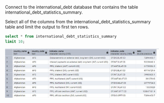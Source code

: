 Connect to the international_debt database that contains the table international_debt_statistics_summary.

Select all of the columns from the international_debt_statistics_summary table and limit the output to first
ten rows. 

```sql
select * from international_debt_statistics_summary
limit 10;
```

![Step 1 Result](/Step_1_result.jpg)
